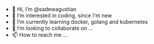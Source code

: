 - 👋 Hi, I’m @sadewagustian
- 👀 I’m interested in coding, since I'm new
- 🌱 I’m currently learning docker, golang and kubernetes
- 💞️ I’m looking to collaborate on ...
- 📫 How to reach me ...

<!---
sadewagustian/sadewagustian is a ✨ special ✨ repository because its `README.md` (this file) appears on your GitHub profile.
You can click the Preview link to take a look at your changes.
--->
